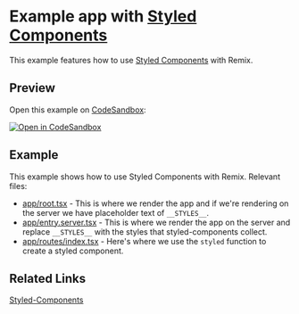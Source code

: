 # Example app with [Styled Components](https://styled-components.com/)

This example features how to use [Styled Components](https://styled-components.com/) with Remix.

## Preview

Open this example on [CodeSandbox](https://codesandbox.com):

[![Open in CodeSandbox](https://codesandbox.io/static/img/play-codesandbox.svg)](https://codesandbox.io/s/github/remix-run/examples/tree/main/styled-components)

## Example

This example shows how to use Styled Components with Remix. Relevant files:

- [app/root.tsx](./app/root.tsx) - This is where we render the app and if we're rendering on the server we have placeholder text of `__STYLES__`.
- [app/entry.server.tsx](./app/entry.server.tsx) - This is where we render the app on the server and replace `__STYLES__` with the styles that styled-components collect.
- [app/routes/index.tsx](./app/routes/index.tsx) - Here's where we use the `styled` function to create a styled component.

## Related Links

[Styled-Components](https://styled-components.com/)
